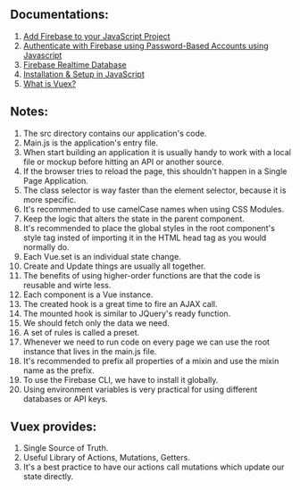 ## Documentations:
1. <a href="https://firebase.google.com/docs/web/setup?authuser=0">Add Firebase to your JavaScript Project</a>
2. <a href="https://firebase.google.com/docs/auth/web/password-auth">Authenticate with Firebase using Password-Based Accounts using Javascript</a>
3. <a href="https://firebase.google.com/docs/database/">Firebase Realtime Database</a>
4. <a href="https://firebase.google.com/docs/database/web/start">Installation & Setup in JavaScript</a>
5. <a href="https://vuex.vuejs.org/">What is Vuex?</a>

## Notes:
1. The src directory contains our application's code.
2. Main.js is the application's entry file.
3. When start building an application it is usually handy to work with a local file or mockup before hitting an API or another source.
4. If the browser tries to reload the page, this shouldn't happen in a Single Page Application.
5. The class selector is way faster than the element selector, because it is more specific.
6. It's recommended to use camelCase names when using CSS Modules.
7. Keep the logic that alters the state in the parent component.
8. It's recommended to place the global styles in the root component's style tag insted of importing it in the HTML head tag as you would normally do.
9. Each Vue.set is an individual state change.
10. Create and Update things are usually all together.
11. The benefits of using higher-order functions are that the code is reusable and wirte less.
12. Each component is a Vue instance.
13. The created hook is a great time to fire an AJAX call.
14. The mounted hook is similar to JQuery's ready function.
15. We should fetch only the data we need.
16. A set of rules is called a preset.
17. Whenever we need to run code on every page we can use the root instance that lives in the main.js file.
18. It's recommended to prefix all properties of a mixin and use the mixin name as the prefix.
19. To use the Firebase CLI, we have to install it globally.  
20. Using environment variables is very practical for using different databases or API keys.  

## Vuex provides:
1. Single Source of Truth.
2. Useful Library of Actions, Mutations, Getters.
3. It's a best practice to have our actions call mutations which update our state directly.